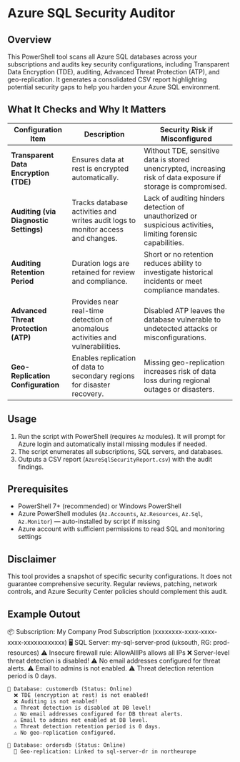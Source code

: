 # Azure SQL Security Auditor

## Overview

This PowerShell tool scans all Azure SQL databases across your subscriptions and audits key security configurations, including Transparent Data Encryption (TDE), auditing, Advanced Threat Protection (ATP), and geo-replication. It generates a consolidated CSV report highlighting potential security gaps to help you harden your Azure SQL environment.

## What It Checks and Why It Matters

| Configuration Item             | Description                                                    | Security Risk if Misconfigured                           |
|-------------------------------|----------------------------------------------------------------|----------------------------------------------------------|
| **Transparent Data Encryption (TDE)** | Ensures data at rest is encrypted automatically.               | Without TDE, sensitive data is stored unencrypted, increasing risk of data exposure if storage is compromised. |
| **Auditing (via Diagnostic Settings)** | Tracks database activities and writes audit logs to monitor access and changes. | Lack of auditing hinders detection of unauthorized or suspicious activities, limiting forensic capabilities. |
| **Auditing Retention Period** | Duration logs are retained for review and compliance.          | Short or no retention reduces ability to investigate historical incidents or meet compliance mandates. |
| **Advanced Threat Protection (ATP)** | Provides near real-time detection of anomalous activities and vulnerabilities. | Disabled ATP leaves the database vulnerable to undetected attacks or misconfigurations. |
| **Geo-Replication Configuration** | Enables replication of data to secondary regions for disaster recovery. | Missing geo-replication increases risk of data loss during regional outages or disasters. |

## Usage

1. Run the script with PowerShell (requires `Az` modules). It will prompt for Azure login and automatically install missing modules if needed.  
2. The script enumerates all subscriptions, SQL servers, and databases.  
3. Outputs a CSV report (`AzureSqlSecurityReport.csv`) with the audit findings.

## Prerequisites

- PowerShell 7+ (recommended) or Windows PowerShell  
- Azure PowerShell modules (`Az.Accounts`, `Az.Resources`, `Az.Sql`, `Az.Monitor`) — auto-installed by script if missing  
- Azure account with sufficient permissions to read SQL and monitoring settings  

## Disclaimer

This tool provides a snapshot of specific security configurations. It does not guarantee comprehensive security. Regular reviews, patching, network controls, and Azure Security Center policies should complement this audit.

## Example Outout

📦 Subscription: My Company Prod Subscription (xxxxxxxx-xxxx-xxxx-xxxx-xxxxxxxxxxxx)
  🖥️ SQL Server: my-sql-server-prod (uksouth, RG: prod-resources)
    ⚠️ Insecure firewall rule: AllowAllIPs allows all IPs
    ❌ Server-level threat detection is disabled!
    ⚠️ No email addresses configured for threat alerts.
    ⚠️ Email to admins is not enabled.
    ⚠️ Threat detection retention period is 0 days.

    📂 Database: customerdb (Status: Online)
      ❌ TDE (encryption at rest) is not enabled!
      ❌ Auditing is not enabled!
      ⚠️ Threat detection is disabled at DB level!
      ⚠️ No email addresses configured for DB threat alerts.
      ⚠️ Email to admins not enabled at DB level.
      ⚠️ Threat detection retention period is 0 days.
      ⚠️ No geo-replication configured.

    📂 Database: ordersdb (Status: Online)
      🔁 Geo-replication: Linked to sql-server-dr in northeurope

